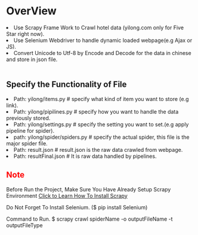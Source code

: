 <h1>OverView</h1>
<td>
  <li>Use Scrapy Frame Work to Crawl hotel data (yilong.com only for Five Star right now).</li>
  <li>Use Selenium Webdriver to handle dynamic loaded webpage(e.g Ajax or JS).</li>
  <li>Convert Unicode to Utf-8 by Encode and Decode for the data in chinese and store in json file.</li>
</td>
<br>
<h2>Specify the Functionality of File </h2>
<td>
  <li>Path: yilong/items.py       	 # specify what kind of item you want to store (e.g link).</li>
  <li>Path: yilong/pipilines.py   	 # specify how you want to handle the data previously stored.</li>
  <li>Path: yilong/settings.py       # specify the setting you want to set.(e.g apply pipeline for spider).</li>
  <li>path: yilong/spider/spiders.py				 # specify the actual spider, this file is the major spider file.
  <li>Path: result.json  # result.json is the raw data crawled from webpage.
  <li>Path: resultFinal.json # It is raw data handled by pipelines.</li>
</td>
<h2 style="color:red;">Note</h2>

<p>Before Run the Project, Make Sure You Have Already Setup Scrapy Environment
<a href="http://doc.scrapy.org/en/latest/intro/install.html">Click to Learn How To Install Scrapy</a>
</p>

<p>Do Not Forget To Install Selenium. ($ pip install Selenium)</p>
<p>Command to Run. $ scrapy crawl spiderName -o outputFileName -t outputFileType</p>
